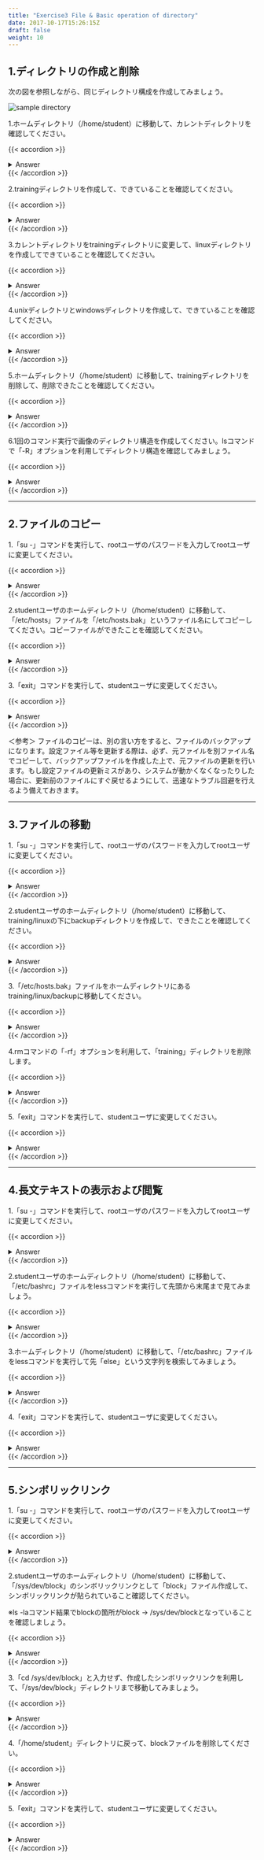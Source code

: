 ```yaml
---
title: "Exercise3 File & Basic operation of directory"
date: 2017-10-17T15:26:15Z
draft: false
weight: 10
---
```


## 1.ディレクトリの作成と削除

次の図を参照しながら、同じディレクトリ構成を作成してみましょう。

![sample directory](/images/exercise3-file-basic-operation-of-directory.png)

1.ホームディレクトリ（/home/student）に移動して、カレントディレクトリを確認してください。

{{< accordion >}}
<details style="margin-top: 10px;">
<summary>Answer</summary>
<div>
<pre>
$ cd
$ pwd
/home/student
</pre>
</div>
</details>
{{< /accordion >}}

2.trainingディレクトリを作成して、できていることを確認してください。

{{< accordion >}}
<details style="margin-top: 10px;">
<summary>Answer</summary>
<div>
<pre>
$ mkdir training
$ ls
training      テンプレート  ドキュメント  音楽  公開
ダウンロード  デスクトップ  ビデオ        画像
</pre>
</div>
</details>
{{< /accordion >}}

3.カレントディレクトリをtrainingディレクトリに変更して、linuxディレクトリを作成してできていることを確認してください。

{{< accordion >}}
<details style="margin-top: 10px;">
<summary>Answer</summary>
<div>
<pre>
$ cd training
$ mkdir linux
$ ls
linux
</pre>
</div>
</details>
{{< /accordion >}}

4.unixディレクトリとwindowsディレクトリを作成して、できていることを確認してください。

{{< accordion >}}
<details style="margin-top: 10px;">
<summary>Answer</summary>
<div>
<pre>
$ mkdir unix windows
$ ls
linux  unix  windows
</pre>
</div>
</details>
{{< /accordion >}}

5.ホームディレクトリ（/home/student）に移動して、trainingディレクトリを削除して、削除できたことを確認してください。

{{< accordion >}}
<details style="margin-top: 10px;">
<summary>Answer</summary>
<div>
<pre>
$ cd
$ rm -r training
$ ls
ダウンロード  デスクトップ  ビデオ  画像
テンプレート  ドキュメント  音楽    公開
</pre>
</div>
</details>
{{< /accordion >}}

6.1回のコマンド実行で画像のディレクトリ構造を作成してください。lsコマンドで「-R」オプションを利用してディレクトリ構造を確認してみましょう。

{{< accordion >}}
<details style="margin-top: 10px;">
<summary>Answer</summary>
<div>
<pre>
$ mkdir -p training/linux training/unix training/windows
$ ls training/
linux  unix  windows
</pre>
</div>
</details>
{{< /accordion >}}

***

## 2.ファイルのコピー

1.「su -」コマンドを実行して、rootユーザのパスワードを入力してrootユーザに変更してください。

{{< accordion >}}
<details style="margin-top: 10px;">
<summary>Answer</summary>
<div>
<pre>
$ su -
パスワード:tokyoec
#
</pre>
</div>
</details>
{{< /accordion >}}

2.studentユーザのホームディレクトリ（/home/student）に移動して、「/etc/hosts」ファイルを「/etc/hosts.bak」というファイル名にしてコピーしてください。コピーファイルができたことを確認してください。

{{< accordion >}}
<details style="margin-top: 10px;">
<summary>Answer</summary>
<div>
<pre>
# cd /home/student
# cp -p /etc/hosts /etc/hosts.bak
# ls /etc
DIR_COLORS               cron.deny                   gconf          libblockdev               nsswitch.conf      rc3.d              sudo-ldap.conf
DIR_COLORS.256color      cron.hourly                 gcrypt         libibverbs.d              nsswitch.conf.bak  rc4.d              sudo.conf
DIR_COLORS.lightbgcolor  cron.monthly                gdm            libnl                     oddjob             rc5.d              sudoers
GREP_COLORS              cron.weekly                 geoclue        libpaper.d                oddjobd.conf       rc6.d              sudoers.d
NetworkManager           crontab                     glvnd          libreport                 oddjobd.conf.d     rdma               sysconfig
PackageKit               crypto-policies             gnupg          libssh                    openldap           redhat-release     sysctl.conf
UPower                   crypttab                    groff          libuser.conf              opt                request-key.conf   sysctl.d
X11                      csh.cshrc                   group          libvirt                   os-release         request-key.d      system-release
adjtime                  csh.login                   group-         locale.conf               ostree             resolv.conf        system-release-cpe
aliases                  cups                        grub.d         localtime                 pam.d              rhsm               systemd
alsa                     cupshelpers                 grub2.cfg      login.defs                papersize          rpc                tcsd.conf
alternatives             dbus-1                      gshadow        logrotate.conf            passwd             rpm                terminfo
anacrontab               dconf                       gshadow-       logrotate.d               passwd-            rsyslog.conf       tmpfiles.d
asound.conf              default                     gss            lsm                       pbm2ppa.conf       rsyslog.d          trusted-key.key
at.deny                  depmod.d                    gssproxy       lvm                       pinforc            rwtab.d            tuned
audit                    dhcp                        host.conf      machine-id                pipewire           samba              udev
authselect               dleyna-server-service.conf  hostname       magic                     pkcs11             sane.d             udisks2
avahi                    dnf                         hosts          mailcap                   pki                sasl2              unbound
bash_completion.d        dnsmasq.conf                hosts.bak      makedumpfile.conf.sample  plymouth           security           updatedb.conf
bashrc                   dnsmasq.d                   hp             man_db.conf               pm                 selinux            usb_modeswitch.conf
bindresvport.blacklist   dracut.conf                 idmapd.conf    mcelog                    pnm2ppa.conf       services           vconsole.conf
binfmt.d                 dracut.conf.d               init.d         microcode_ctl             polkit-1           sestatus.conf      vimrc
bluetooth                egl                         inittab        mime.types                popt.d             setroubleshoot     virc
brlapi.key               enscript.cfg                inputrc        mke2fs.conf               prelink.conf.d     sgml               vmware-tools
brltty                   environment                 iproute2       modprobe.d                printcap           shadow             wgetrc
brltty.conf              ethertypes                  iscsi          modules-load.d            profile            shadow-            wpa_supplicant
centos-release           exports                     issue          motd                      profile.d          shells             xattr.conf
centos-release-upstream  exports.d                   issue.d        motd.d                    protocols          skel               xdg
chkconfig.d              favicon.png                 issue.net      mtab                      pulse              smartmontools      xinetd.d
chromium                 filesystems                 kdump.conf     mtools.conf               qemu-ga            sos.conf           xml
chrony.conf              firefox                     kernel         multipath                 qemu-kvm           speech-dispatcher  yum
chrony.keys              firewalld                   krb5.conf      nanorc                    radvd.conf         ssh                yum.conf
cifs-utils               flatpak                     krb5.conf.d    ndctl                     ras                ssl                yum.repos.d
cni                      fonts                       ksmtuned.conf  netconfig                 rc.d               sssd
cockpit                  fprintd.conf                ld.so.cache    networks                  rc.local           subgid
containers               fstab                       ld.so.conf     nfs.conf                  rc0.d              subgid-
cron.d                   fuse.conf                   ld.so.conf.d   nfsmount.conf             rc1.d              subuid
cron.daily               fwupd                       libaudit.conf  nftables                  rc2.d              subuid-
</pre>
</div>
</details>
{{< /accordion >}}

3.「exit」コマンドを実行して、studentユーザに変更してください。

{{< accordion >}}
<details style="margin-top: 10px;">
<summary>Answer</summary>
<div>
<pre>
# exit
$
</pre>
</div>
</details>
{{< /accordion >}}

＜参考＞
ファイルのコピーは、別の言い方をすると、ファイルのバックアップになります。設定ファイル等を更新する際は、必ず、元ファイルを別ファイル名でコピーして、バックアップファイルを作成した上で、元ファイルの更新を行います。もし設定ファイルの更新ミスがあり、システムが動かくなくなったりした場合に、更新前のファイルにすぐ戻せるようにして、迅速なトラブル回避を行えるよう備えておきます。

***

## 3.ファイルの移動

1.「su -」コマンドを実行して、rootユーザのパスワードを入力してrootユーザに変更してください。

{{< accordion >}}
<details style="margin-top: 10px;">
<summary>Answer</summary>
<div>
<pre>
$ su -
パスワード:tokyoec
#
</pre>
</div>
</details>
{{< /accordion >}}

2.studentユーザのホームディレクトリ（/home/student）に移動して、training/linuxの下にbackupディレクトリを作成して、できたことを確認してください。

{{< accordion >}}
<details style="margin-top: 10px;">
<summary>Answer</summary>
<div>
<pre>
# cd /home/student
# mkdir training/linux/backup
# ls -R
.:
training  ダウンロード  テンプレート  デスクトップ  ドキュメント  ビデオ  音楽  画像  公開

./training:
linux  unix  windows

./training/linux:
backup

./training/linux/backup:

./training/unix:

./training/windows:

./ダウンロード:

./テンプレート:

./デスクトップ:

./ドキュメント:

./ビデオ:

./音楽:

./画像:

./公開:
</pre>
</div>
</details>
{{< /accordion >}}

3.「/etc/hosts.bak」ファイルをホームディレクトリにあるtraining/linux/backupに移動してください。

{{< accordion >}}
<details style="margin-top: 10px;">
<summary>Answer</summary>
<div>
<pre>
# mv /etc/hosts.bak training/linux/backup
# ls training/linux/backup/
hosts.bak
</pre>
</div>
</details>
{{< /accordion >}}

4.rmコマンドの「-rf」オプションを利用して、「training」ディレクトリを削除します。

{{< accordion >}}
<details style="margin-top: 10px;">
<summary>Answer</summary>
<div>
<pre>
# rm -rf training
# ls
ダウンロード  デスクトップ  ビデオ  画像
テンプレート  ドキュメント  音楽    公開
</pre>
</div>
</details>
{{< /accordion >}}

5.「exit」コマンドを実行して、studentユーザに変更してください。

{{< accordion >}}
<details style="margin-top: 10px;">
<summary>Answer</summary>
<div>
<pre>
# exit
$
</pre>
</div>
</details>
{{< /accordion >}}

***

## 4.長文テキストの表示および閲覧

1.「su -」コマンドを実行して、rootユーザのパスワードを入力してrootユーザに変更してください。

{{< accordion >}}
<details style="margin-top: 10px;">
<summary>Answer</summary>
<div>
<pre>
$ su -
パスワード:tokyoec
#
</pre>
</div>
</details>
{{< /accordion >}}

2.studentユーザのホームディレクトリ（/home/student）に移動して、「/etc/bashrc」ファイルをlessコマンドを実行して先頭から末尾まで見てみましょう。

{{< accordion >}}
<details style="margin-top: 10px;">
<summary>Answer</summary>
<div>
<pre>
# cd /home/student
# less /etc/bashrc
//spaceキーで末尾までスクロール、(END)と表示されたらqキーを押して終了する。
# /etc/bashrc

# System wide functions and aliases
# Environment stuff goes in /etc/profile

# It's NOT a good idea to change this file unless you know what you
# are doing. It's much better to create a custom.sh shell script in
# /etc/profile.d/ to make custom changes to your environment, as this
# will prevent the need for merging in future updates.

# Prevent doublesourcing
if [ -z "$BASHRCSOURCED" ]; then
  BASHRCSOURCED="Y"

  # are we an interactive shell?
  if [ "$PS1" ]; then
    if [ -z "$PROMPT_COMMAND" ]; then
      case $TERM in
      xterm*|vte*)
        if [ -e /etc/sysconfig/bash-prompt-xterm ]; then
            PROMPT_COMMAND=/etc/sysconfig/bash-prompt-xterm
        elif [ "${VTE_VERSION:-0}" -ge 3405 ]; then
            PROMPT_COMMAND="__vte_prompt_command"
        else
            PROMPT_COMMAND='printf "\033]0;%s@%s:%s\007" "${USER}" "${HOSTNAME%%.*}" "${PWD/#$HOME/\~}"'
        fi
        ;;
      screen*)
        if [ -e /etc/sysconfig/bash-prompt-screen ]; then
            PROMPT_COMMAND=/etc/sysconfig/bash-prompt-screen
        else
            PROMPT_COMMAND='printf "\033k%s@%s:%s\033\\" "${USER}" "${HOSTNAME%%.*}" "${PWD/#$HOME/\~}"'
        fi
        ;;
# /etc/bashrc

# System wide functions and aliases
# Environment stuff goes in /etc/profile

# It's NOT a good idea to change this file unless you know what you
# are doing. It's much better to create a custom.sh shell script in
# /etc/profile.d/ to make custom changes to your environment, as this
# will prevent the need for merging in future updates.

# Prevent doublesourcing
if [ -z "$BASHRCSOURCED" ]; then
  BASHRCSOURCED="Y"

  # are we an interactive shell?
  if [ "$PS1" ]; then
    if [ -z "$PROMPT_COMMAND" ]; then
      case $TERM in
      xterm*|vte*)
        if [ -e /etc/sysconfig/bash-prompt-xterm ]; then
            PROMPT_COMMAND=/etc/sysconfig/bash-prompt-xterm
        elif [ "${VTE_VERSION:-0}" -ge 3405 ]; then
            PROMPT_COMMAND="__vte_prompt_command"
        else
            PROMPT_COMMAND='printf "\033]0;%s@%s:%s\007" "${USER}" "${HOSTNAME%%.*}" "${PWD/#$HOME/\~}"'
        fi
        ;;
      screen*)
        if [ -e /etc/sysconfig/bash-prompt-screen ]; then
            PROMPT_COMMAND=/etc/sysconfig/bash-prompt-screen
        else
            PROMPT_COMMAND='printf "\033k%s@%s:%s\033\\" "${USER}" "${HOSTNAME%%.*}" "${PWD/#$HOME/\~}"'
        fi
        ;;
      *)
        [ -e /etc/sysconfig/bash-prompt-default ] && PROMPT_COMMAND=/etc/sysconfig/bash-prompt-default
        ;;
      esac
    fi
    # Turn on parallel history
    shopt -s histappend
    history -a
    # Turn on checkwinsize
    shopt -s checkwinsize
    [ "$PS1" = "\\s-\\v\\\$ " ] && PS1="[\u@\h \W]\\$ "
    # You might want to have e.g. tty in prompt (e.g. more virtual machines)
    # and console windows
    # If you want to do so, just add e.g.
    # if [ "$PS1" ]; then
    #   PS1="[\u@\h:\l \W]\\$ "
    # fi
    # to your custom modification shell script in /etc/profile.d/ directory
  fi

  if ! shopt -q login_shell ; then # We're not a login shell
    # Need to redefine pathmunge, it gets undefined at the end of /etc/profile
    pathmunge () {
        case ":${PATH}:" in
            *:"$1":*)
                ;;
            *)
                if [ "$2" = "after" ] ; then
                    PATH=$PATH:$1
                else
                    PATH=$1:$PATH
                fi
        esac
    }

    # By default, we want umask to get set. This sets it for non-login shell.
    # Current threshold for system reserved uid/gids is 200
    # You could check uidgid reservation validity in
    # /usr/share/doc/setup-*/uidgid file
    if [ $UID -gt 199 ] && [ "`id -gn`" = "`id -un`" ]; then
       umask 002
    else
       umask 022
    fi

    SHELL=/bin/bash
    # Only display echos from profile.d scripts if we are no login shell
    # and interactive - otherwise just process them to set envvars
    for i in /etc/profile.d/*.sh; do
        if [ -r "$i" ]; then
            if [ "$PS1" ]; then
                . "$i"
            else
                . "$i" >/dev/null
            fi
        fi
    done

    unset i
    unset -f pathmunge
  fi

fi
# vim:ts=4:sw=4
(END)
q
</pre>
</div>
</details>
{{< /accordion >}}

3.ホームディレクトリ（/home/student）に移動して、「/etc/bashrc」ファイルをlessコマンドを実行して先「else」という文字列を検索してみましょう。

{{< accordion >}}
<details style="margin-top: 10px;">
<summary>Answer</summary>
<div>
<pre>
# less /etc/bashrc
//(スラッシュ)elseと入力してnキーを「Pattern not found (press RETURN)」と表示されるまで押し、表示されたらqキーを押して終了する。
</pre>
</div>
</details>
{{< /accordion >}}

4.「exit」コマンドを実行して、studentユーザに変更してください。

{{< accordion >}}
<details style="margin-top: 10px;">
<summary>Answer</summary>
<div>
<pre>
# exit
$
</pre>
</div>
</details>
{{< /accordion >}}

***

## 5.シンボリックリンク

1.「su -」コマンドを実行して、rootユーザのパスワードを入力してrootユーザに変更してください。

{{< accordion >}}
<details style="margin-top: 10px;">
<summary>Answer</summary>
<div>
<pre>
$ su -
パスワード:tokyoec
#
</pre>
</div>
</details>
{{< /accordion >}}

2.studentユーザのホームディレクトリ（/home/student）に移動して、「/sys/dev/block」のシンボリックリンクとして「block」ファイル作成して、シンボリックリンクが貼られていること確認してください。

※ls -laコマンド結果でblockの箇所がblock -> /sys/dev/blockとなっていることを確認しましょう。

{{< accordion >}}
<details style="margin-top: 10px;">
<summary>Answer</summary>
<div>
<pre>
# cd /home/student
# ln -s /sys/dev/block block
# ls -la
合計 40
drwx------. 15 student student  4096  1月 29 01:34 .
drwxr-xr-x.  3 root    root       21  1月 21 00:23 ..
-rw-------.  1 student student   620  1月 21 00:26 .ICEauthority
-rw-------.  1 student student  3610  1月 28 04:47 .bash_history
-rw-r--r--.  1 student student    18 11月  8 11:21 .bash_logout
-rw-r--r--.  1 student student   141 11月  8 11:21 .bash_profile
-rw-r--r--.  1 student student   337  1月 28 01:55 .bashrc
drwx------. 10 student student   232  1月 21 00:24 .cache
drwx------. 11 student student   215  1月 21 00:24 .config
-rw-------.  1 student student    16  1月 21 00:23 .esd_auth
drwx------.  3 student student    19  1月 21 00:23 .local
drwxr-xr-x.  4 student student    39  1月 21 00:11 .mozilla
drwxrw----.  3 student student    19  1月 21 00:23 .pki
-rw-------.  1 student student 10007  1月 28 01:55 .viminfo
lrwxrwxrwx.  1 root    root       14  1月 29 01:34 block -> /sys/dev/block
drwxr-xr-x.  2 student student     6  1月 21 00:23 ダウンロード
drwxr-xr-x.  2 student student     6  1月 21 00:23 テンプレート
drwxr-xr-x.  2 student student     6  1月 21 00:23 デスクトップ
drwxr-xr-x.  2 student student     6  1月 21 00:23 ドキュメント
drwxr-xr-x.  2 student student     6  1月 21 00:23 ビデオ
drwxr-xr-x.  2 student student     6  1月 21 00:23 音楽
drwxr-xr-x.  2 student student     6  1月 21 00:23 画像
drwxr-xr-x.  2 student student     6  1月 21 00:23 公開
</pre>
</div>
</details>
{{< /accordion >}}

3.「cd /sys/dev/block」と入力せず、作成したシンボリックリンクを利用して、「/sys/dev/block」ディレクトリまで移動してみましょう。

{{< accordion >}}
<details style="margin-top: 10px;">
<summary>Answer</summary>
<div>
<pre>
# cd block
# ls
11:0  253:0  253:1  8:0  8:1  8:2
</pre>

<pre>
$ cd /sys/dev/block
# ls
11:0  253:0  253:1  8:0  8:1  8:2
</pre>
</div>
</details>
{{< /accordion >}}

4.「/home/student」ディレクトリに戻って、blockファイルを削除してください。

{{< accordion >}}
<details style="margin-top: 10px;">
<summary>Answer</summary>
<div>
<pre>
# cd /home/student
# rm block
rm: シンボリックリンク 'block' を削除しますか? y //yと入力
# ls
ダウンロード  デスクトップ  ビデオ  画像
テンプレート  ドキュメント  音楽    公開
</pre>
</div>
</details>
{{< /accordion >}}

5.「exit」コマンドを実行して、studentユーザに変更してください。

{{< accordion >}}
<details style="margin-top: 10px;">
<summary>Answer</summary>
<div>
<pre>
# exit
$
</pre>
</div>
</details>
{{< /accordion >}}